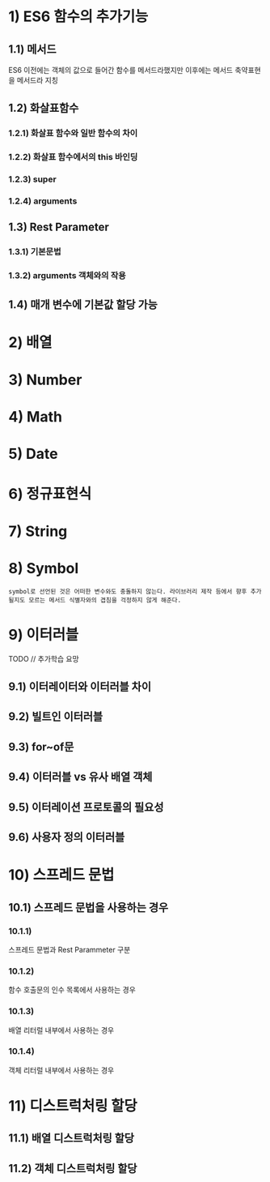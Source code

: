 # 1) ES6 함수의 추가기능

## 1.1) 메서드

ES6 이전에는 객체의 값으로 들어간 함수를 메서드라했지만 이후에는 메서드 축약표현을 메서드라 지칭

## 1.2) 화살표함수

### 1.2.1) 화살표 함수와 일반 함수의 차이

### 1.2.2) 화살표 함수에서의 this 바인딩

### 1.2.3) super

### 1.2.4) arguments

## 1.3) Rest Parameter

### 1.3.1) 기본문법

### 1.3.2) arguments 객체와의 작용

## 1.4) 매개 변수에 기본값 할당 가능

# 2) 배열

# 3) Number

# 4) Math

# 5) Date

# 6) 정규표현식

# 7) String

# 8) Symbol

    symbol로 선언된 것은 어떠한 변수와도 충돌하지 않는다. 라이브러리 제작 등에서 향후 추가될지도 모르는 메서드 식별자와의 겹침을 걱정하지 않게 해준다.

# 9) 이터러블

TODO // 추가학습 요망

## 9.1) 이터레이터와 이터러블 차이

## 9.2) 빌트인 이터러블

## 9.3) for~of문

## 9.4) 이터러블 vs 유사 배열 객체

## 9.5) 이터레이션 프로토콜의 필요성

## 9.6) 사용자 정의 이터러블

# 10) 스프레드 문법

## 10.1) 스프레드 문법을 사용하는 경우

### 10.1.1)

스프레드 문법과 Rest Parammeter 구분

### 10.1.2)

함수 호출문의 인수 목록에서 사용하는 경우

### 10.1.3)

배열 리터럴 내부에서 사용하는 경우

### 10.1.4)

객체 리터럴 내부에서 사용하는 경우

# 11) 디스트럭처링 할당

## 11.1) 배열 디스트럭처링 할당

## 11.2) 객체 디스트럭처링 할당
